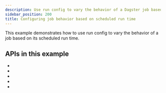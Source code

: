 ```yaml
---
description: Use run config to vary the behavior of a Dagster job based on its scheduled run time.
sidebar_position: 200
title: Configuring job behavior based on scheduled run time
---
```


This example demonstrates how to use run config to vary the behavior of a job based on its scheduled run time.

<CodeExample
  path="docs_snippets/docs_snippets/concepts/partitions_schedules_sensors/schedules/schedules.py"
  startAfter="start_run_config_schedule"
  endBefore="end_run_config_schedule"
  title="src/<project-name>/defs/assets.py"
/>

## APIs in this example

- <PyObject section="ops" module="dagster" object="op" decorator />
- <PyObject section="jobs" module="dagster" object="job" decorator />
- <PyObject section="execution" module="dagster" object="OpExecutionContext" />
- <PyObject section="schedules-sensors" object="ScheduleEvaluationContext" />
- <PyObject section="schedules-sensors" module="dagster" object="RunRequest" />
